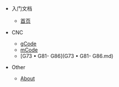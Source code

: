 - 入门文档
  - [首页](/)

- CNC
  - [gCode](gCode.md)
  - [mCode](mCode.md)
  - [G73 • G81- G86](G73 • G81- G86.md)

- Other
  - [About](About.md)